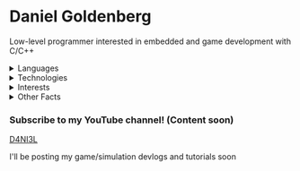 # Daniel Goldenberg

Low-level programmer interested in embedded and game development with C/C++

<details>
<summary>Languages</summary>

- C/C++
- Go
- Python
- JavaScript
- Java
- C#
- HTML/SCSS

<br>

- English
- Russian
- Ukrainian (Partially)
- Spanish (Partially)
</details>

<details>
<summary>Technologies</summary>

- React.js/Next.js
- Raylib
- SFML
- Flask
- Unity
- Godot
</details>

<details>
<summary>Interests</summary>
   
- Physics & Engineering
- Business & Economics
- Culture & Politics
- BJJ & Judo
</details>

<details>
<summary>Other Facts</summary>

- Age: 17
- Date of Birth: July 4th, 1776
- State: Florida, USA
- Currently Reading...
   - *Basic Economics* by Thomas Sowell
   - *A Conflict of Visions* by Thomas Sowell
   - *Superintelligence* by Nick Bostrom
</details>

### Subscribe to my YouTube channel! (Content soon)
[D4NI3L](https://www.youtube.com/channel/UCah4qBil59HnU_k6YiTAAjA?sub_confirmation=1)

I'll be posting my game/simulation devlogs and tutorials soon
